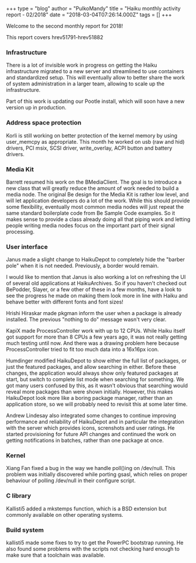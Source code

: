 +++
type = "blog"
author = "PulkoMandy"
title = "Haiku monthly activity report - 02/2018"
date = "2018-03-04T07:26:14.000Z"
tags = []
+++

<p>Welcome to the second monthly report for 2018!</p>

<p>This report covers hrev51791-hrev51882</p>

<h3>Infrastructure</h3>

<p>There is a lot of invisible work in progress on getting the Haiku infrastructure
migrated to a new server and streamlined to use containers and standardized setup.
This will eventually allow to better share the work of system administration in
a larger team, allowing to scale up the infrastructure.</p>

<p>Part of this work is updating our Pootle install, which will soon have a new
version up in production.</p>

<h3>Address space protection</h3>

<p>Korli is still working on better protection of the kernel memory by using user_memcpy
as appropriate. This month he worked on usb (raw and hid) drivers, PCI msix, SCSI driver,
write_overlay, ACPI button and battery drivers.</p>

<h3>Media Kit</h3>

<p>Barrett resumed his work on the BMediaClient. The goal is to introduce a new
class that will greatly reduce the amount of work needed to build a media node.
The original Be design for the Media Kit is rather low level, and will let
application developers do a lot of the work. While this should provide some
flexibility, eventually most common media nodes will just repeat the same
standard boilerplate code from Be Sample Code examples. So it makes sense to
provide a class already doing all that piping work and letting people writing
media nodes focus on the important part of their signal processing.

<h3>User interface</h3>

<p>Janus made a slight change to HaikuDepot to completely hide the "barber pole"
when it is not needed. Previously, a border would remain.</p>
<p>I would like to mention that Janus is also working a lot on refreshing the UI
of several old applications at HaikuArchives. So if you haven't checked out BePodder,
Slayer, or a few other of these in a few months, have a look to see the progress
he made on making them look more in line with Haiku and behave better with different
fonts and font sizes!</p>

<p>Hrishi Hiraskar made pkgman inform the user when a package is already installed.
The previous "nothing to do" message wasn't very clear.</p>

<p>KapiX made ProcessController work with up to 12 CPUs. While Haiku itself got
support for more than 8 CPUs a few years ago, it was not really getting much
testing until now. And there was a drawing problem here because ProcessController
tried to fit too much data into a 16x16px icon.</p>

<p>Humdinger modified HaikuDepot to show either the full list of packages, or
just the featured packages, and allow searching in either. Before these changes,
the application would always show only featured packages at start, but switch to
complete list mode when searching for something. We got many users confused by
this, as it wasn't obvious that searching would reveal more packages than were
shown initially. However, this makes HaikuDepot look more like a boring package
manager, rather than an application store, so we will probably need to revisit
this at some later time.</p>

<p>Andrew Lindesay also integrated some changes to continue improving performance
and reliability of HaikuDepot and in particular the integration with the server
which provides icons, screnshots and user ratings. He started provisioning for
future API changes and continued the work on getting notifications in batches,
rather than one package at once.</p>

<h3>Kernel</h3>

<p>Xiang Fan fixed a bug in the way we handle poll()ing on /dev/null. This problem
was initially discovered while porting gsasl, which relies on proper behaviour
of polling /dev/null in their configure script.</p>

<h3>C library</h3>

<p>Kallisti5 added a mkstemps function, which is a BSD extension but commonly
available on other operating systems.</p>

<h3>Build system</h3>

<p>kallisti5 made some fixes to try to get the PowerPC bootstrap running. He also
found some problems with the scripts not checking hard enough to make sure that
a toolchain was available.</p>
